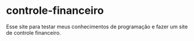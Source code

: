 # controle-financeiro
Esse site para testar meus conhecimentos de programação e fazer um site de controle financeiro.
